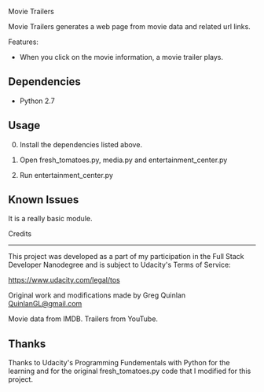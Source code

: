 Movie Trailers

Movie Trailers generates a web page from movie data and related url links. 

Features:
  * When you click on the movie information, a movie trailer plays.


Dependencies
------------

  * Python 2.7


Usage
-----

0) Install the dependencies listed above.

1) Open fresh_tomatoes.py, media.py and entertainment_center.py

2) Run entertainment_center.py



Known Issues
------------

It is a really basic module.



Credits
_______

This project was developed as a part of my participation in the Full Stack Developer Nanodegree and is subject to Udacity's Terms of Service:

https://www.udacity.com/legal/tos

Original work and modifications made by Greg Quinlan
QuinlanGL@gmail.com

Movie data from IMDB. Trailers from YouTube.


Thanks
------

Thanks to Udacity's Programming Fundementals with Python for the learning and for the original fresh_tomatoes.py code that I modified for this project.